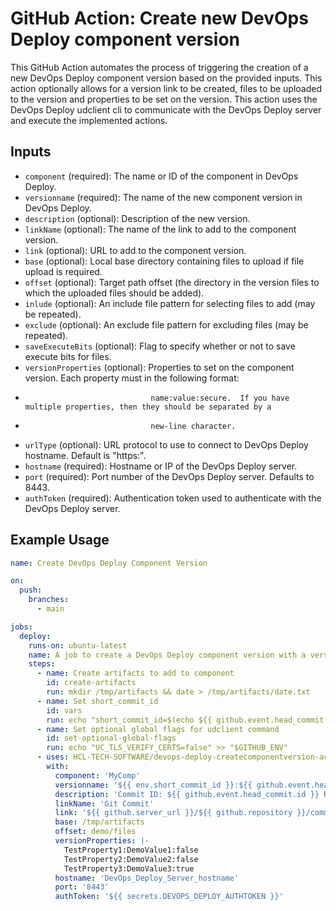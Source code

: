 # GitHub Action: Create new DevOps Deploy component version

This GitHub Action automates the process of triggering the creation of a new DevOps Deploy component version based on the provided inputs.
This action optionally allows for a version link to be created, files to be uploaded to the version and properties to be set on the version.
This action uses the DevOps Deploy udclient cli to communicate with the DevOps Deploy server and execute the implemented actions.

## Inputs

* `component` (required): The name or ID of the component in DevOps Deploy.
* `versionname` (required): The name of the new component version in DevOps Deploy.
* `description` (optional): Description of the new version.
* `linkName` (optional): The name of the link to add to the component version.
* `link` (optional): URL to add to the component version.
* `base` (optional): Local base directory containing files to upload if file upload is required.
* `offset` (optional): Target path offset (the directory in the version files to which the uploaded files should be added).
* `inlude` (optional): An include file pattern for selecting files to add (may be repeated).
* `exclude` (optional): An exclude file pattern for excluding files (may be repeated).
* `saveExecuteBits` (optional): Flag to specify whether or not to save execute bits for files.
* `versionProperties` (optional): Properties to set on the component version.  Each property must in the following format:
*                                 name:value:secure.  If you have multiple properties, then they should be separated by a
*                                 new-line character.
* `urlType` (optional): URL protocol to use to connect to DevOps Deploy hostname.  Default is "https:".
* `hostname` (required): Hostname or IP of the DevOps Deploy server.
* `port` (required): Port number of the DevOps Deploy server. Defaults to 8443.
* `authToken` (required): Authentication token used to authenticate with the DevOps Deploy server.

## Example Usage

```yaml
name: Create DevOps Deploy Component Version

on:
  push:
    branches:
      - main

jobs:
  deploy:
    runs-on: ubuntu-latest
    name: A job to create a DevOps Deploy component version with a version link, version files and version properties
    steps:
      - name: Create artifacts to add to component
        id: create-artifacts
        run: mkdir /tmp/artifacts && date > /tmp/artifacts/date.txt
      - name: Set short_commit_id
        id: vars
        run: echo "short_commit_id=$(echo ${{ github.event.head_commit.id }} | cut -c1-7)" >> "$GITHUB_ENV"
      - name: Set optional global flags for udclient command
        id: set-optional-global-flags
        run: echo "UC_TLS_VERIFY_CERTS=false" >> "$GITHUB_ENV"
      - uses: HCL-TECH-SOFTWARE/devops-deploy-createcomponentversion-action@v2devel
        with:
          component: 'MyComp'
          versionname: '${{ env.short_commit_id }}:${{ github.event.head_commit.message }}'
          description: 'Commit ID: ${{ github.event.head_commit.id }} Repository URL: ${{ github.repositoryUrl }}'
          linkName: 'Git Commit'
          link: '${{ github.server_url }}/${{ github.repository }}/commit/${{ github.event.head_commit.id }}'
          base: /tmp/artifacts
          offset: demo/files
          versionProperties: |-
            TestProperty1:DemoValue1:false
            TestProperty2:DemoValue2:false
            TestProperty3:DemoValue3:true
          hostname: 'DevOps_Deploy_Server_hostname'
          port: '8443'
          authToken: '${{ secrets.DEVOPS_DEPLOY_AUTHTOKEN }}'
```
